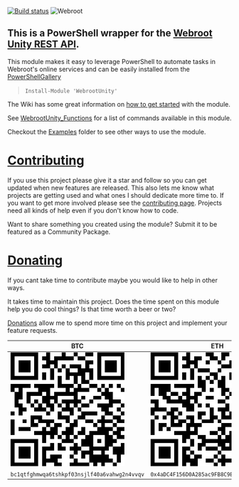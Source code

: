 [![Build status](https://ci.appveyor.com/api/projects/status/so4anml73ut5cjnp?svg=true)](https://ci.appveyor.com/project/christaylorcodes/webrootunity)
![Webroot](https://www-cdn.webroot.com/9614/7500/7505/brand-page-webroot-secureanywhere-logo-green.png)

## This is a PowerShell wrapper for the [Webroot Unity REST API](https://unityapi.webrootcloudav.com/Docs/en/APIDoc). 

This module makes it easy to leverage PowerShell to automate tasks in Webroot's online services and can be easily installed from the [PowerShellGallery](https://www.powershellgallery.com/packages/WebrootUnity)

>`Install-Module 'WebrootUnity'`

The Wiki has some great information on [how to get started](https://github.com/christaylorcodes/WebrootUnity/wiki/Getting-Started---Authentication) with the module.


See [WebrootUnity_Functions](WebrootUnity_Functions.md) for a list of commands available in this module.

Checkout the [Examples](https://github.com/christaylorcodes/WebrootUnity/tree/master/Examples) folder to see other ways to use the module.


# [Contributing](CONTRIBUTING.md)
If you use this project please give it a star and follow so you can get updated when new features are released. This also lets me know what projects are getting used and what ones I should dedicate more time to. If you want to get more involved please see the [contributing page](CONTRIBUTING.md). Projects need all kinds of help even if you don't know how to code.

Want to share something you created using the module? Submit it to be featured as a Community Package.

# [Donating](https://paypal.me/ChrisTaylorCodes)
If you cant take time to contribute maybe you would like to help in other ways. 

It takes time to maintain this project. Does the time spent on this module help you do cool things? Is that time worth a beer or two?

[Donations](https://paypal.me/ChrisTaylorCodes) allow me to spend more time on this project and implement your feature requests.

| BTC | ETH |
| ------------- | ------------- |
|![bc1qtfghmwqa6tshkpf03nsjlf40a6vahwg2n4vvqv](./Donate/BTC.png "bc1qtfghmwqa6tshkpf03nsjlf40a6vahwg2n4vvqv") | ![0x4aDC4F156D0A285ac9FB8C9Bd1513fe64FE35F1B](./Donate/ETH.png "0x4aDC4F156D0A285ac9FB8C9Bd1513fe64FE35F1B")|
| `bc1qtfghmwqa6tshkpf03nsjlf40a6vahwg2n4vvqv` | `0x4aDC4F156D0A285ac9FB8C9Bd1513fe64FE35F1B` 
